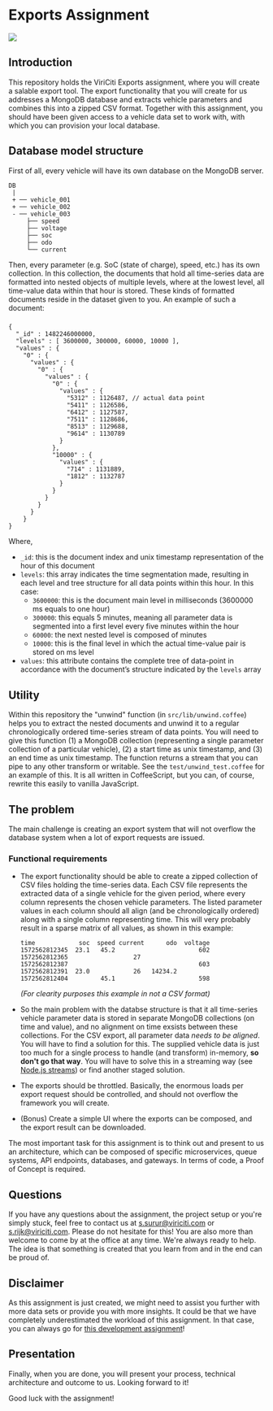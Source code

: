 

# Exports Assignment
![](https://imgs.xkcd.com/comics/data_pipeline.png)

## Introduction
This repository holds the ViriCiti Exports assignment, where you will create a salable export tool. The export functionality that you will create for us addresses a MongoDB database and extracts vehicle parameters and combines this into a zipped CSV format. Together with this assignment, you should have been given access to a vehicle data set to work with, with which you can provision your local database.

## Database model structure
First of all, every vehicle will have its own database on the MongoDB server.
```
DB
 |
 + ── vehicle_001
 + ── vehicle_002
 - ── vehicle_003
     ├── speed
     ├── voltage
     ├── soc
     ├── odo
     └── current
```
Then, every parameter (e.g. SoC (state of charge), speed, etc.) has its own collection. In this collection, the documents that hold all time-series data are formatted into nested objects of multiple levels, where at the lowest level, all time-value data within that hour is stored. These kinds of formatted documents reside in the dataset given to you. An example of such a document:
###
```
{
  "_id" : 1482246000000,
  "levels" : [ 3600000, 300000, 60000, 10000 ],
  "values" : {
    "0" : {
      "values" : {
        "0" : {
          "values" : {
            "0" : {
              "values" : {
                "5312" : 1126487, // actual data point
                "5411" : 1126586,
                "6412" : 1127587,
                "7511" : 1128686,
                "8513" : 1129688,
                "9614" : 1130789
              }
            },
            "10000" : {
              "values" : {
                "714" : 1131889,
                "1812" : 1132787
              }
            }
          }
        }
      }
    }
}
```
Where,
* `_id`: this is the document index and unix timestamp representation of the hour of this document
* `levels`: this array indicates the time segmentation made, resulting in each level and tree structure for all data points within this hour. In this case:
	* `3600000`: this is the document main level in milliseconds (3600000 ms equals to one hour)
	* `300000`:  this equals 5 minutes, meaning all parameter data is segmented into a first level every five minutes within the hour
	* `60000`:  the next nested level is composed of minutes
	* `10000`: this is the final level in which the actual time-value pair is stored on ms level
* `values`: this attribute contains the complete tree of data-point in accordance with the document’s structure indicated by the `levels` array

## Utility
Within this repository the "unwind" function (in `src/lib/unwind.coffee`) helps you to extract the nested documents and unwind it to a regular chronologically ordered time-series stream of data points. You will need to give this function (1) a MongoDB collection (representing a single parameter collection of a particular vehicle), (2) a start time as unix timestamp, and (3) an end time as unix timestamp. The function returns a stream that you can pipe to any other transform or writable. See the `test/unwind_test.coffee` for an example of this. It is all written in CoffeeScript, but you can, of course, rewrite this easily to vanilla JavaScript.

## The problem
The main challenge is creating an export system that will not overflow the database system when a lot of export requests are issued.

### Functional requirements
* The export functionality should be able to create a zipped collection of CSV files holding the time-series data. Each CSV file represents the extracted data of a single vehicle for the given period, where every column represents the chosen vehicle parameters. The listed parameter values in each column should all align (and be chronologically ordered) along with a single column representing time. This will very probably result in a sparse matrix of all values, as shown in this example:
  ```
  time            soc  speed current      odo  voltage
  1572562812345  23.1   45.2                       602
  1572562812365                  27                   
  1572562812387                                    603
  1572562812391  23.0            26   14234.2         
  1572562812404         45.1                       598
  ```
  _(For clearity purposes this example in not a CSV format)_

* So the main problem with the databse structure is that it all time-series vehicle parameter data is stored in separate MongoDB collections (on time and value), and no alignment on time exsists between these collections. For the CSV export, all parameter data _needs to be aligned_. You will have to find a solution for this. The supplied vehicle data is just too much for a single process to handle (and transform) in-memory, **so don't go that way**. You will have to solve this in a streaming way (see [Node.js streams](https://nodejs.org/api/stream.html)) or find another staged solution. 

* The exports should be throttled. Basically, the enormous loads per export request should be controlled, and should not overflow the framework you will create.
* (Bonus) Create a simple UI where the exports can be composed, and the export result can be downloaded.

The most important task for this assignment is to think out and present to us an architecture, which can be composed of specific microservices, queue systems, API endpoints, databases, and gateways. In terms of code, a Proof of Concept is required.

## Questions
If you have any questions about the assignment, the project setup or you're simply stuck, feel free to contact us at <a href='mailto:s.surur@viriciti.com'>s.surur@viriciti.com</a> or <a href='mailto:s.rijk@viriciti.com'>s.rijk@viriciti.com</a>. Please do not hesitate for this! You are also more than welcome to come by at the office at any time. We're always ready to help. The idea is that something is created that you learn from and in the end can be proud of.

## Disclaimer
As this assignment is just created, we might need to assist you further with more data sets or provide you with more insights. It could be that we have completely underestimated the workload of this assignment. In that case, you can always go for [this development assignment](https://github.com/viriciti/nodejs-assignment)!

## Presentation
Finally, when you are done, you will present your process, technical architecture and outcome to us. Looking forward to it!

Good luck with the assignment!
